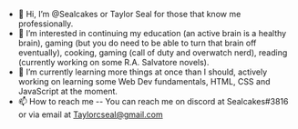 - 👋 Hi, I’m @Sealcakes or Taylor Seal for those that know me professionally.
- 👀 I’m interested in continuing my education (an active brain is a healthy brain), gaming (but you do need to be able to turn that brain off eventually), cooking, gaming (call of duty and overwatch nerd), reading (currently working on some R.A. Salvatore novels). 
- 🌱 I’m currently learning more things at once than I should, actively working on learning some Web Dev fundamentals, HTML, CSS and JavaScript at the moment.
- 📫 How to reach me -- You can reach me on discord at Sealcakes#3816 or via email at Taylorcseal@gmail.com

<!---
Sealcakes/Sealcakes is a ✨ special ✨ repository because its `README.md` (this file) appears on your GitHub profile.
You can click the Preview link to take a look at your changes.
--->
